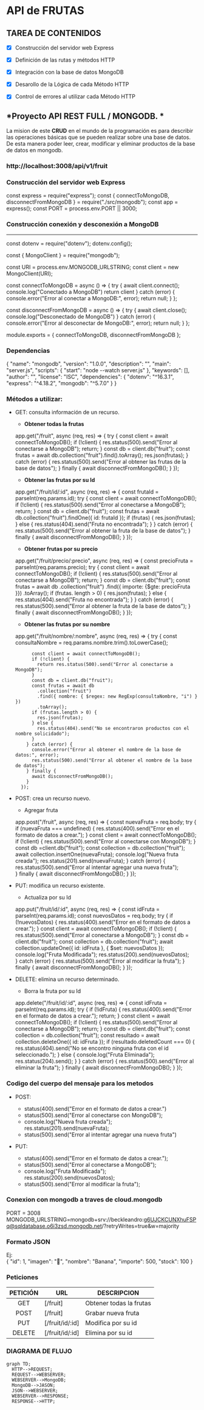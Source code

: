 #  API de FRUTAS

## TAREA DE CONTENIDOS

- [x] Construcción del servidor web Express
- [x] Definición de las rutas y métodos HTTP
- [x] Integración con la base de datos MongoDB
- [x] Desarollo de la Lógica de cada Método HTTP
- [x] Control de errores al utilizar cada Método HTTP 


## \*Proyecto API REST FULL / MONGODB. \*

La mision de este __CRUD__ en el 
mundo de la programación es para describir las 
operaciones básicas que se pueden realizar sobre 
una base de datos. De esta manera poder leer, crear, modificar y eliminar productos de la base de datos en mongodb.

### http://localhost:3008/api/v1/fruit


### Construcción del servidor web Express

const express = require("express");
const { connectToMongoDB, disconnectFromMongoDB } = require("./src/mongodb");
const app = express();
const PORT = process.env.PORT || 3000;


### Construcción conexión y desconexión a MongoDB
---------------------
const dotenv = require("dotenv");
dotenv.config();

const { MongoClient } = require("mongodb");

const URI = process.env.MONGODB_URLSTRING;
const client = new MongoClient(URI);

const connectToMongoDB = async () => {
    try {
        await client.connect();
        console.log("Conectado a MongoDB")
        return client
    } catch (error) {
        console.error("Error al conectar a MongoDB:", error);
        return null;
    }
};

const disconnectFromMongoDB = async () => {
    try {
        await client.close();
        console.log("Desconectado de MongoDB")
    } catch (error) {
        console.error("Error al desconectar de MongoDB:", error);
        return null;
    }
};

module.exports = { connectToMongoDB, disconnectFromMongoDB };

### Dependencias

{
  "name": "mongodb",
  "version": "1.0.0",
  "description": "",
  "main": "server.js",
  "scripts": {
    "start": "node --watch server.js"
  },
  "keywords": [],
  "author": "",
  "license": "ISC",
  "dependencies": {
    "dotenv": "^16.3.1",
    "express": "^4.18.2",
    "mongodb": "^5.7.0"
  }
}


### Métodos a utilizar:
* GET: consulta información de un recurso.
    * __Obtener todas la frutas__

    app.get("/fruit", async (req, res) => {
    try {
        const client = await connectToMongoDB();
        if (!client) {
            res.status(500).send("Error al conectarse a MongoDB");
            return;
        }
        const db = client.db("fruit");
        const frutas = await db.collection("fruit").find().toArray();
        res.json(frutas);
    } catch (error) {
        res.status(500).send("Error al obtener las frutas de la base de datos");
    } finally {
        await disconnectFromMongoDB();
    }
});


    * __Obtener las frutas por su Id__ 

    app.get("/fruit/id/:id", async (req, res) => {
    const frutaId = parseInt(req.params.id);
    try {
        const client = await connectToMongoDB();
        if (!client) {
            res.status(500).send("Error al conectarse a MongoDB");
            return;
        }
        const db = client.db("fruit");
        const frutas = await db.collection("fruit").findOne({ id: frutaId });
        if (frutas) {
            res.json(frutas);
        } else {
            res.status(404).send("Fruta no encontrada");
        }
    } catch (error) {
        res.status(500).send("Error al obtener la fruta de la base de datos");
    } finally {
        await disconnectFromMongoDB();
    }
});


    * __Obtener frutas por su precio__

    app.get("/fruit/precio/:precio", async (req, res) => {
    const precioFruta = parseInt(req.params.precio);
    try {
        const client = await connectToMongoDB();
        if (!client) {
            res.status(500).send("Error al conectarse a MongoDB");
            return;
        }
        const db = client.db("fruit");
        const frutas = await db
        .collection("fruit")
        .find({ importe: {$gte: precioFruta }})
        .toArray();
        if (frutas. length > 0) {
            res.json(frutas);
        } else {
            res.status(404).send("Fruta no encontrada");
        }
    } catch (error) {
        res.status(500).send("Error al obtener la fruta de la base de datos");
    } finally {
        await disconnectFromMongoDB();
    }
});


    * __Obtener las frutas por su nombre__

    app.get("/fruit/nombre/:nombre", async (req, res) => {
        try {
            const consultaNombre = req.params.nombre.trim().toLowerCase();
        
            const client = await connectToMongoDB();
            if (!client) {
              return res.status(500).send("Error al conectarse a MongoDB");
            }
            const db = client.db("fruit");
            const frutas = await db
              .collection("fruit")
              .find({ nombre: { $regex: new RegExp(consultaNombre, "i") } })
              .toArray();
            if (frutas.length > 0) {
              res.json(frutas);
            } else {
              res.status(404).send("No se encontraron productos con el nombre solicidado");
            }
          } catch (error) {
            console.error("Error al obtener el nombre de la base de datos:", error);
            res.status(500).send("Error al obtener el nombre de la base de datos");
          } finally {
            await disconnectFromMongoDB();
          }
        });


* POST: crea un recurso nuevo.
    * Agregar fruta

    app.post("/fruit", async (req, res) => {
    const nuevaFruta = req.body;
    try {
        if (nuevaFruta === undefined) {
            res.status(400).send("Error en el formato de datos a crear.");
        }
        const client = await connectToMongoDB();
        if (!client) {
            res.status(500).send("Error al conectarse con MongoDB");
        }
        const db =client.db("fruit");
        const collection = db.collection("fruit");
        await collection.insertOne(nuevaFruta);
        console.log("Nueva fruta creada");
        res.status(201).send(nuevaFruta);
    } catch (error) {
        res.status(500).send("Error al intentar agregar una nueva fruta");    
    } finally {
        await disconnectFromMongoDB();
    }
});
    
* PUT: modifica un recurso existente.
    * Actualiza por su Id

    app.put("/fruit/id/:id", async (req, res) => {
    const idFruta = parseInt(req.params.id);
    const nuevosDatos = req.body;
    try {
        if (!nuevosDatos) {
            res.status(400).send("Error en el formato de datos a crear.");
        }
        const client = await connectToMongoDB();
        if (!client) {
            res.status(500).send("Error al conectarse a MongoDB");
        }
        const db = client.db("fruit");
        const collection = db.collection("fruit");
        await collection.updateOne({ id: idFruta }, { $set: nuevosDatos });
        console.log("Fruta Modificada");
        res.status(200).send(nuevosDatos);   
    } catch (error) {
        res.status(500).send("Error al modificar la fruta");
    } finally {
        await disconnectFromMongoDB();
    }
});

* DELETE: elimina un recurso determinado. 
    * Borra la fruta por su Id

    app.delete("/fruit/id/:id", async (req, res) => {
    const idFruta = parseInt(req.params.id);
    try {
        if (!idFruta) {
            res.status(400).send("Error en el formato de datos a crear.");
            return;
        }
        const client = await connectToMongoDB();
        if (!client) {
            res.status(500).send("Error al conectarse a MongoDB");
            return;
        }
        const db = client.db("fruit");
        const collection = db.collection("fruit");
        const resultado = await collection.deleteOne({ id: idFruta });
        if (resultado.deletedCount === 0) {
            res.status(404).send("No se encontro ninguna fruta con el id seleccionado.");
        } else {
            console.log("Fruta Eliminada");
            res.status(204).send();
        }
    } catch (error) {
        res.status(500).send("Error al eliminar la fruta");
    } finally {
        await disconnectFromMongoDB();
    }
});


### Codigo del cuerpo del mensaje para los metodos

* POST:
    * status(400).send("Error en el formato de datos a crear.")
    * status(500).send("Error al conectarse con MongoDB");
    * console.log("Nueva fruta creada"); res.status(201).send(nuevaFruta);
    * status(500).send("Error al intentar agregar una nueva fruta")

* PUT:
    * status(400).send("Error en el formato de datos a crear.");
    * status(500).send("Error al conectarse a MongoDB");
    * console.log("Fruta Modificada"); res.status(200).send(nuevosDatos);
    * status(500).send("Error al modificar la fruta");

### Conexion con mongodb a traves de cloud.mongodb

PORT = 3008
MONGODB_URLSTRING=mongodb+srv://beckleandro:g6UJCKCUNXhuFSPq@sqldatabase.o6i3zsd.mongodb.net/?retryWrites=true&w=majority

### Formato JSON 

Ej:  
  {
  "id": 1,
  "imagen": "🍌",
  "nombre": "Banana",
  "importe": 500,
  "stock": 100
}


### Peticiones

| PETICIÓN |       URL       |       DESCRIPCION       |
|:--------:|-----------------|-------------------------|
|  GET     | [/fruit]        | Obtener todas la frutas |
|  POST    | [/fruit]        | Grabar nueva fruta      |
|  PUT     | [/fruit/id/:id] | Modifica por su id      |
|  DELETE  | [/fruit/id/:id] | Elimina por su id       |


### DIAGRAMA DE FLUJO

```mermaid
graph TD;
  HTTP-->REQUEST;
  REQUEST-->WEBSERVER;
  WEBSERVER-->MongoDB;
  MongoDB-->JASON;
  JSON-->WEBSERVER;
  WEBSERVER-->RESPONSE;
  RESPONSE-->HTTP;
```